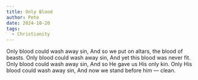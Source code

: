 ```yaml
---
title: Only Blood
author: Pete
date: 2024-10-20
tags:
  - Christianity
---
```

Only blood could wash away sin,
And so we put on altars, the blood of beasts.
Only blood could wash away sin,
And yet this blood was never fit.
Only blood could wash away sin,
And so He gave us His only kin.
Only His blood could wash away sin,
And now we stand before him — clean.

